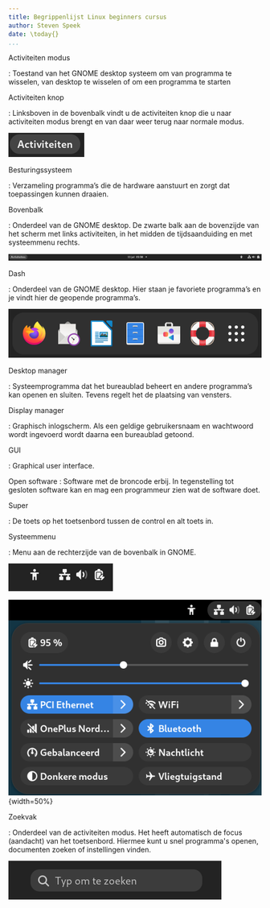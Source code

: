 ```yaml
---
title: Begrippenlijst Linux beginners cursus
author: Steven Speek
date: \today{}
...
```


Activiteiten modus

:   Toestand van het GNOME desktop systeem om van programma te wisselen, van desktop te wisselen of om een programma te starten

Activiteiten knop

: Linksboven in de bovenbalk vindt u de activiteiten knop die u 
naar activiteiten modus brengt en van daar weer terug naar normale modus.

![Activiteiten knop](img/activiteiten-knop.png)

Besturingssysteem

:	Verzameling programma’s die de hardware aanstuurt en zorgt dat toepassingen kunnen draaien.

Bovenbalk

:	Onderdeel van de GNOME desktop. De zwarte balk aan de bovenzijde van het scherm met links activiteiten, in het midden de tijdsaanduiding en met systeemmenu rechts.

![Bovenbalk](img/bovenbalk.png)

Dash

:	Onderdeel van de GNOME desktop. Hier staan je favoriete programma’s en je vindt hier de geopende programma’s.

![Dash](img/dash.png)

Desktop manager

:	Systeemprogramma dat het bureaublad beheert en andere programma’s kan openen en sluiten. Tevens regelt het de plaatsing van vensters.

Display manager

:	Graphisch inlogscherm. Als een geldige gebruikersnaam en wachtwoord wordt ingevoerd wordt daarna een bureaublad getoond.

GUI

:	Graphical user interface.

Open software
:	Software met de broncode erbij. In tegenstelling tot gesloten software kan en mag een programmeur zien wat de software doet.

Super	

:    De toets op het toetsenbord tussen de control en alt toets in.

Systeemmenu

: Menu aan de rechterzijde van de bovenbalk in GNOME.

![Systeemmenu in gesloten toestand](img/systeem-menu-gesloten.png)

![Systeemmenu geopend](img/systeem-menu-geopend.png){width=50%}

Zoekvak

: Onderdeel van de activiteiten modus. Het heeft automatisch de focus (aandacht) van het toetsenbord. Hiermee kunt u snel programma's openen, documenten zoeken of instellingen vinden.

![Zoekvak](img/zoekvak.png)